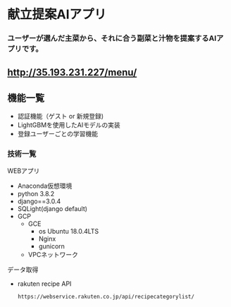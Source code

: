 # 献立提案AIアプリ

### ユーザーが選んだ主菜から、それに合う副菜と汁物を提案するAIアプリです。
## http://35.193.231.227/menu/



## 機能一覧
- 認証機能（ゲスト or 新規登録)
- LightGBMを使用したAIモデルの実装
- 登録ユーザーごとの学習機能

### 技術一覧
WEBアプリ
- Anaconda仮想環境
- python 3.8.2
- django==3.0.4
- SQLight(django default)
- GCP
  - GCE
    - os Ubuntu 18.0.4LTS
    - Nginx
    - gunicorn
  - VPCネットワーク

データ取得
- rakuten recipe API

      https://webservice.rakuten.co.jp/api/recipecategorylist/


























